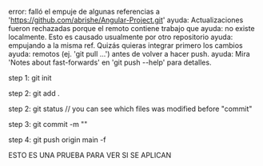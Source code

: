 error: falló el empuje de algunas referencias a 'https://github.com/abrishe/Angular-Project.git'
ayuda: Actualizaciones fueron rechazadas porque el remoto contiene trabajo que
ayuda: no existe localmente. Esto es causado usualmente por otro repositorio
ayuda: empujando a la misma ref. Quizás quieras integrar primero los cambios
ayuda: remotos (ej. 'git pull ...') antes de volver a hacer push.
ayuda: Mira 'Notes about fast-forwards' en 'git push --help' para detalles.

step 1: git init

step 2: git add .

step 2: git status // you can see which files was modified before "commit"

step 3: git commit -m "<comment>"

step 4: git push origin main -f


ESTO ES UNA PRUEBA PARA VER SI SE APLICAN 